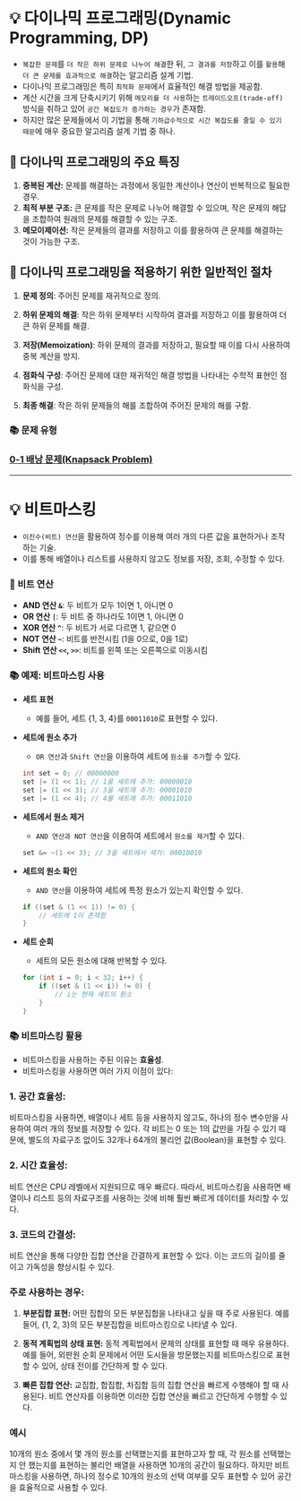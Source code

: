 # 💡 다이나믹 프로그래밍(Dynamic Programming, DP)
- ```복잡한 문제```를 ```더 작은 하위 문제로 나누어 해결```한 뒤, ```그 결과를 저장```하고 이를 ```활용```해 ```더 큰 문제를 효과적으로 해결```하는 알고리즘 설계 기법.
- 다이나믹 프로그래밍은 특히 ```최적화 문제```에서 효율적인 해결 방법을 제공함.
- 계산 시간을 크게 단축시키기 위해 ```메모리를 더 사용```하는 ```트레이드오프(trade-off)``` 방식을 취하고 있어 ```공간 복잡도가 증가하는 경우```가 존재함.
- 하지만 많은 문제들에서 이 기법을 통해 ```기하급수적으로 시간 복잡도를 줄일 수 있기 때문```에 매우 중요한 알고리즘 설계 기법 중 하나.

## 📌 다이나믹 프로그래밍의 주요 특징

1. __중복된 계산:__ 문제를 해결하는 과정에서 동일한 계산이나 연산이 반복적으로 필요한 경우.
2. __최적 부분 구조:__ 큰 문제를 작은 문제로 나누어 해결할 수 있으며, 작은 문제의 해답을 조합하여 원래의 문제를 해결할 수 있는 구조.
3. __메모이제이션:__ 작은 문제들의 결과를 저장하고 이를 활용하여 큰 문제를 해결하는 것이 가능한 구조.

## 📌 다이나믹 프로그래밍을 적용하기 위한 일반적인 절차

1. **문제 정의**: 주어진 문제를 재귀적으로 정의.

2. **하위 문제의 해결**: 작은 하위 문제부터 시작하여 결과를 저장하고 이를 활용하여 더 큰 하위 문제를 해결.

3. **저장(Memoization)**: 하위 문제의 결과를 저장하고, 필요할 때 이를 다시 사용하여 중복 계산을 방지.

4. **점화식 구성**: 주어진 문제에 대한 재귀적인 해결 방법을 나타내는 수학적 표현인 점화식을 구성.

5. **최종 해결**: 작은 하위 문제들의 해를 조합하여 주어진 문제의 해를 구함.

### 📚 문제 유형
### [0-1 배낭 문제(Knapsack Problem)](0-1%20Knapsack%20Problem.md)
---
# 💡 비트마스킹
- ```이진수(비트) 연산```을 활용하여 정수를 이용해 여러 개의 다른 값을 표현하거나 조작하는 기술.
- 이를 통해 배열이나 리스트를 사용하지 않고도 정보를 저장, 조회, 수정할 수 있다.

### 📌 비트 연산
- **AND 연산 `&`**: 두 비트가 모두 1이면 1, 아니면 0
- **OR 연산 `|`**: 두 비트 중 하나라도 1이면 1, 아니면 0
- **XOR 연산 `^`**: 두 비트가 서로 다르면 1, 같으면 0
- **NOT 연산 `~`**: 비트를 반전시킴 (1을 0으로, 0을 1로)
- **Shift 연산 `<<`, `>>`**: 비트를 왼쪽 또는 오른쪽으로 이동시킴

### 📚 예제: 비트마스킹 사용
- **세트 표현**
  - 예를 들어, 세트 {1, 3, 4}를 `00011010`로 표현할 수 있다.
  
- **세트에 원소 추가**
  - ```OR 연산```과 ```Shift 연산```을 이용하여 세트에 ```원소를 추가```할 수 있다.
  ```java
  int set = 0; // 00000000
  set |= (1 << 1); // 1을 세트에 추가: 00000010
  set |= (1 << 3); // 3을 세트에 추가: 00001010
  set |= (1 << 4); // 4를 세트에 추가: 00011010
  ```

- **세트에서 원소 제거**
  - ```AND 연산과 NOT 연산```을 이용하여 세트에서 ```원소를 제거```할 수 있다.
  ```java
  set &= ~(1 << 3); // 3을 세트에서 제거: 00010010
  ```

- **세트의 원소 확인**
  - ```AND 연산```을 이용하여 세트에 특정 원소가 있는지 확인할 수 있다.
  ```java
  if ((set & (1 << 1)) != 0) {
      // 세트에 1이 존재함
  }
  ```

- **세트 순회**
  - 세트의 모든 원소에 대해 반복할 수 있다.
  ```java
  for (int i = 0; i < 32; i++) {
      if ((set & (1 << i)) != 0) {
          // i는 현재 세트의 원소
      }
  }
  ```

### 📚 비트마스킹 활용
- 비트마스킹을 사용하는 주된 이유는 **효율성**.
- 비트마스킹을 사용하면 여러 가지 이점이 있다:
### 1. **공간 효율성:**
비트마스킹을 사용하면, 배열이나 세트 등을 사용하지 않고도, 하나의 정수 변수만을 사용하여 여러 개의 정보를 저장할 수 있다. 각 비트는 0 또는 1의 값만을 가질 수 있기 때문에, 별도의 자료구조 없이도 32개나 64개의 불리언 값(Boolean)을 표현할 수 있다.

### 2. **시간 효율성:**
비트 연산은 CPU 레벨에서 지원되므로 매우 빠르다. 따라서, 비트마스킹을 사용하면 배열이나 리스트 등의 자료구조를 사용하는 것에 비해 훨씬 빠르게 데이터를 처리할 수 있다.

### 3. **코드의 간결성:**
비트 연산을 통해 다양한 집합 연산을 간결하게 표현할 수 있다. 이는 코드의 길이를 줄이고 가독성을 향상시킬 수 있다.

### 주로 사용하는 경우:
1. **부분집합 표현:**
어떤 집합의 모든 부분집합을 나타내고 싶을 때 주로 사용된다. 예를 들어, {1, 2, 3}의 모든 부분집합을 비트마스킹으로 나타낼 수 있다.

2. **동적 계획법의 상태 표현:**
동적 계획법에서 문제의 상태를 표현할 때 매우 유용하다. 예를 들어, 외판원 순회 문제에서 어떤 도시들을 방문했는지를 비트마스킹으로 표현할 수 있어, 상태 전이를 간단하게 할 수 있다.

3. **빠른 집합 연산:**
교집합, 합집합, 차집합 등의 집합 연산을 빠르게 수행해야 할 때 사용된다. 비트 연산자를 이용하면 이러한 집합 연산을 빠르고 간단하게 수행할 수 있다.

### 예시
10개의 원소 중에서 몇 개의 원소를 선택했는지를 표현하고자 할 때, 각 원소를 선택했는지 안 했는지를 표현하는 불리언 배열을 사용하면 10개의 공간이 필요하다. 하지만 비트마스킹을 사용하면, 하나의 정수로 10개의 원소의 선택 여부를 모두 표현할 수 있어 공간을 효율적으로 사용할 수 있다.
